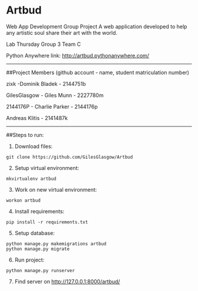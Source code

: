 # Artbud

Web App Development Group Project
A web application developed to help any artistic soul share their art with the world.

Lab Thursday Group 3 Team C

Python Anywhere link: http://artbud.pythonanywhere.com/

***
##Project Members (github account - name, student matriculation number)

zixk -Dominik Bladek - 2144751b

GilesGlasgow - Giles Munn - 2227780m

2144176P - Charlie Parker - 2144176p

Andreas Klitis - 2141487k


***
##Steps to run:

1. Download files: 
```
git clone https://github.com/GilesGlasgow/Artbud
```

2. Setup virtual environment: 
```
mkvirtualenv artbud
```

3. Work on new virtual environment:
```
workon artbud
```

4. Install requirements:
```
pip install -r requirements.txt
```

5. Setup database:
```
python manage.py makemigrations artbud
python manage.py migrate
```

6. Run project:
```
python manage.py runserver
```

7. Find server on http://127.0.0.1:8000/artbud/




